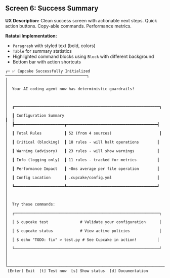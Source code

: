 ## Screen 6: Success Summary

**UX Description:** Clean success screen with actionable next steps. Quick action buttons. Copy-able commands. Performance metrics.

**Ratatui Implementation:**

- `Paragraph` with styled text (bold, colors)
- `Table` for summary statistics
- Highlighted command blocks using `Block` with different background
- Bottom bar with action shortcuts

```
┌─ ✅ Cupcake Successfully Initialized ────────────────────────────────────┐
│                                                                          │
│  Your AI coding agent now has deterministic guardrails!                 │
│                                                                          │
│  ┏━━━━━━━━━━━━━━━━━━━━━━━━━━━━━━━━━━━━━━━━━━━━━━━━━━━━━━━━━━━━━━━━┓  │
│  ┃ Configuration Summary                                            ┃  │
│  ┣━━━━━━━━━━━━━━━━━━━━━━┳━━━━━━━━━━━━━━━━━━━━━━━━━━━━━━━━━━━━━━━━┫  │
│  ┃ Total Rules          ┃ 52 (from 4 sources)                     ┃  │
│  ┃ Critical (blocking)  ┃ 18 rules - will halt operations        ┃  │
│  ┃ Warning (advisory)   ┃ 23 rules - will show warnings          ┃  │
│  ┃ Info (logging only)  ┃ 11 rules - tracked for metrics         ┃  │
│  ┃ Performance Impact   ┃ ~8ms average per file operation        ┃  │
│  ┃ Config Location      ┃ .cupcake/config.yml                    ┃  │
│  ┗━━━━━━━━━━━━━━━━━━━━━━┻━━━━━━━━━━━━━━━━━━━━━━━━━━━━━━━━━━━━━━━━┛  │
│                                                                          │
│  Try these commands:                                                     │
│  ┌────────────────────────────────────────────────────────────────┐    │
│  │ $ cupcake test              # Validate your configuration      │    │
│  │ $ cupcake status            # View active policies             │    │
│  │ $ echo "TODO: fix" > test.py # See Cupcake in action!         │    │
│  └────────────────────────────────────────────────────────────────┘    │
│                                                                          │
└──────────────────────────────────────────────────────────────────────────┘
 [Enter] Exit  [t] Test now  [s] Show status  [d] Documentation

```
